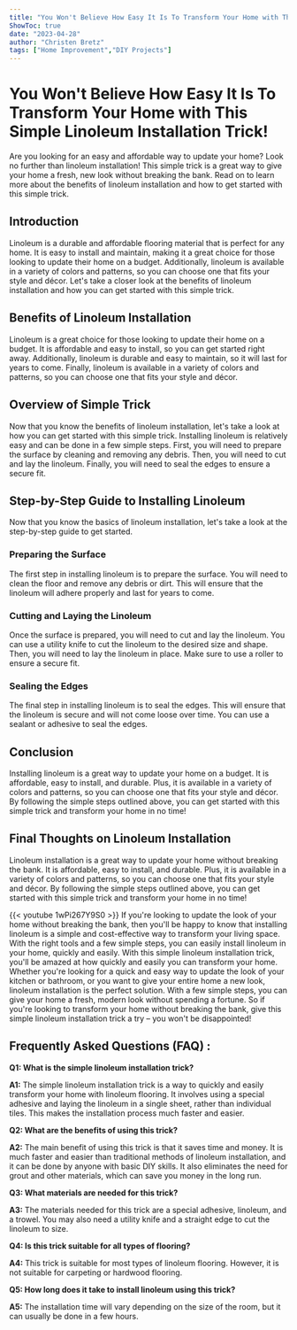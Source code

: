 ```yaml
---
title: "You Won't Believe How Easy It Is To Transform Your Home with This Simple Linoleum Installation Trick!"
ShowToc: true 
date: "2023-04-28"
author: "Christen Bretz" 
tags: ["Home Improvement","DIY Projects"]
---
```

# You Won't Believe How Easy It Is To Transform Your Home with This Simple Linoleum Installation Trick!

Are you looking for an easy and affordable way to update your home? Look no further than linoleum installation! This simple trick is a great way to give your home a fresh, new look without breaking the bank. Read on to learn more about the benefits of linoleum installation and how to get started with this simple trick.

## Introduction

Linoleum is a durable and affordable flooring material that is perfect for any home. It is easy to install and maintain, making it a great choice for those looking to update their home on a budget. Additionally, linoleum is available in a variety of colors and patterns, so you can choose one that fits your style and décor. Let's take a closer look at the benefits of linoleum installation and how you can get started with this simple trick.

## Benefits of Linoleum Installation

Linoleum is a great choice for those looking to update their home on a budget. It is affordable and easy to install, so you can get started right away. Additionally, linoleum is durable and easy to maintain, so it will last for years to come. Finally, linoleum is available in a variety of colors and patterns, so you can choose one that fits your style and décor.

## Overview of Simple Trick

Now that you know the benefits of linoleum installation, let's take a look at how you can get started with this simple trick. Installing linoleum is relatively easy and can be done in a few simple steps. First, you will need to prepare the surface by cleaning and removing any debris. Then, you will need to cut and lay the linoleum. Finally, you will need to seal the edges to ensure a secure fit.

## Step-by-Step Guide to Installing Linoleum

Now that you know the basics of linoleum installation, let's take a look at the step-by-step guide to get started.

### Preparing the Surface

The first step in installing linoleum is to prepare the surface. You will need to clean the floor and remove any debris or dirt. This will ensure that the linoleum will adhere properly and last for years to come.

### Cutting and Laying the Linoleum

Once the surface is prepared, you will need to cut and lay the linoleum. You can use a utility knife to cut the linoleum to the desired size and shape. Then, you will need to lay the linoleum in place. Make sure to use a roller to ensure a secure fit.

### Sealing the Edges

The final step in installing linoleum is to seal the edges. This will ensure that the linoleum is secure and will not come loose over time. You can use a sealant or adhesive to seal the edges.

## Conclusion

Installing linoleum is a great way to update your home on a budget. It is affordable, easy to install, and durable. Plus, it is available in a variety of colors and patterns, so you can choose one that fits your style and décor. By following the simple steps outlined above, you can get started with this simple trick and transform your home in no time!

## Final Thoughts on Linoleum Installation

Linoleum installation is a great way to update your home without breaking the bank. It is affordable, easy to install, and durable. Plus, it is available in a variety of colors and patterns, so you can choose one that fits your style and décor. By following the simple steps outlined above, you can get started with this simple trick and transform your home in no time!

{{< youtube 1wPi267Y9S0 >}} 
If you're looking to update the look of your home without breaking the bank, then you'll be happy to know that installing linoleum is a simple and cost-effective way to transform your living space. With the right tools and a few simple steps, you can easily install linoleum in your home, quickly and easily. With this simple linoleum installation trick, you'll be amazed at how quickly and easily you can transform your home. Whether you're looking for a quick and easy way to update the look of your kitchen or bathroom, or you want to give your entire home a new look, linoleum installation is the perfect solution. With a few simple steps, you can give your home a fresh, modern look without spending a fortune. So if you're looking to transform your home without breaking the bank, give this simple linoleum installation trick a try – you won't be disappointed!

## Frequently Asked Questions (FAQ) :
**Q1: What is the simple linoleum installation trick?**

**A1:** The simple linoleum installation trick is a way to quickly and easily transform your home with linoleum flooring. It involves using a special adhesive and laying the linoleum in a single sheet, rather than individual tiles. This makes the installation process much faster and easier.

**Q2: What are the benefits of using this trick?**

**A2:** The main benefit of using this trick is that it saves time and money. It is much faster and easier than traditional methods of linoleum installation, and it can be done by anyone with basic DIY skills. It also eliminates the need for grout and other materials, which can save you money in the long run.

**Q3: What materials are needed for this trick?**

**A3:** The materials needed for this trick are a special adhesive, linoleum, and a trowel. You may also need a utility knife and a straight edge to cut the linoleum to size.

**Q4: Is this trick suitable for all types of flooring?**

**A4:** This trick is suitable for most types of linoleum flooring. However, it is not suitable for carpeting or hardwood flooring.

**Q5: How long does it take to install linoleum using this trick?**

**A5:** The installation time will vary depending on the size of the room, but it can usually be done in a few hours.





